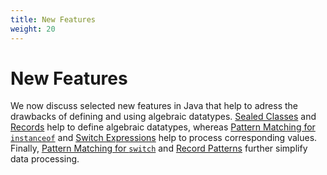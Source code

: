 ```yaml
---
title: New Features
weight: 20
---
```


# New Features

We now discuss selected new features in Java
that help to adress the drawbacks
of defining and using algebraic datatypes.
[Sealed Classes](sealed) and [Records](records)
help to define algebraic datatypes, whereas
[Pattern Matching for `instanceof`](instanceof) and
[Switch Expressions](switch)
help to process corresponding values.
Finally,
[Pattern Matching for `switch`](switchpatterns) and
[Record Patterns](recordpatterns)
further simplify data processing.
